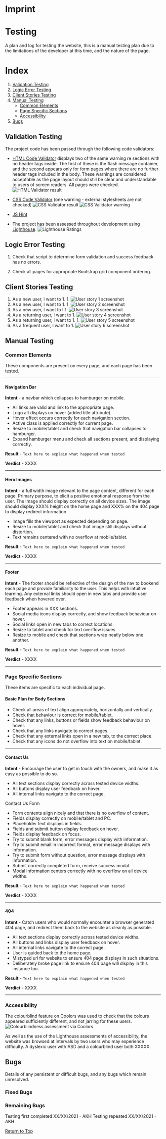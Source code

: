 # **Imprint**

# Testing

A plan and log for testing the website, this is a manual testing plan due to the limitations of the developer at this time, and the nature of the page.

# Index
1. [Validation Testing](#validation-testing)
1. [Logic Error Testing](#logic-error-testing)
1. [Client Stories Testing](#client-stories-testing)
1. [Manual Testing](#manual-testing)
    * [Common Elements](#common-elements)
    * [Page Specific Sections](#page-specific-sections)
    * [Accessibility](#accessibility)
1. [Bugs](#bugs)

## Validation Testing
The project code has been passed through the following code validators:
* [HTML Code Validator](https://validator.w3.org/) displays two of the same warning re sections with no header tags inside.  The first of these is the flash message container, and the second appears only for form pages where there are no further header tags included in the body.  These warnings are considered acceptable as the page layout should still be clear and understandable to users of screen readers.  All pages were checked.
![HTML Validator result](readme-files/html-validation.png)

* [CSS Code Validator](https://jigsaw.w3.org/css-validator/) (one warning - external stylesheets are not checked)
![CSS Validator result](assets/readme-images/css-validation.png)
![CSS Validator warning](assets/readme-images/css-validation-warning.png)

* [JS Hint](https://jshint.com/)

* The project has been assessed throughout development using [Lighthouse](https://developers.google.com/web/tools/lighthouse).
![Lighthouse Ratings](assets/readme-images/lighthouse-XXXX.png)

## Logic Error Testing
1. Check that script to determine form validation and success feedback has no errors.

1. Check all pages for appropriate Bootstrap grid component ordering.

## Client Stories Testing
1. As a new user, I want to 
    1. 
    1. 
    ![User story 1 screenshot](assets/readme-images/user-story-1.png)
1. As a new user, I want to 
    1. 
    1. 
    ![User story 2 screenshot](assets/readme-images/user-story-2.png)
1. As a new user, I want to l
    1. 
    ![User story 3 screenshot](assets/readme-images/user-story-3.png)
1. As a returning user, I want to 
    1. 
    ![User story 4 screenshot](assets/readme-images/user-story-4.png)
1. As a returning user, I want to 
    1. 
    1. 
    ![User story 5 screenshot](assets/readme-images/user-story-5.png)
1. As a frequent user, I want to 
    1. 
    ![User story 6 screenshot](assets/readme-images/user-story-6.png)

## Manual Testing

### **Common Elements**

These components are present on every page, and each page has been tested.

---

#### Navigation Bar

**Intent** - a navbar which collapses to hamburger on mobile.

* All links are valid and link to the appropriate page.
* Logo alt displays on hover (added title attribute).
* Hover effect occurs correctly for each navigation section.
* Active class is applied correctly for current page.
* Resize to mobile/tablet and check that navigation bar collapses to hamburger.
* Expand hamburger menu and check all sections present, and displaying correctly.

**Result** - `Text here to explain what happened when tested`

**Verdict** - XXXX

---

#### Hero Images

**Intent** - a full width image relevant to the page content, different for each page.  Primary purpose, to elicit a positive emotional response from the user.  The image should display correctly on all device sizes.  The image should display XXX% height on the home page and XXX% on the 404 page to display redirect information.

* Image fills the viewport as expected depending on page.
* Resize to mobile/tablet and check that image still displays without distortion.
* Text remains centered with no overflow at mobile/tablet.

**Result** - `Text here to explain what happened when tested`

**Verdict** - XXXX

---

#### Footer

**Intent** - The footer should be reflective of the design of the nav to bookend each page and provide familiarity to the user.  This helps with intuitive learning.  Any external links should open in new tabs and provide user feedback when hovered over.

* Footer appears in XXX sections.
* Social media icons display correctly, and show feedback behaviour on hover.
* Social links open in new tabs to correct locations.
* Resize to tablet and check for text overflow issues.
* Resize to mobile and check that sections wrap neatly below one another.

**Result** - `Text here to explain what happened when tested`

**Verdict** - XXXX

---

### **Page Specific Sections**

These items are specific to each individual page.

#### Basic Plan for Body Sections
* Check all areas of text align appropriately, horizontally and vertically.
* Check that behaviour is correct for mobile/tablet.
* Check that any links, buttons or fields show feedback behaviour on hover.
* Check that any links navigate to correct pages.
* Check that any external links open in a new tab, to the correct place.
* Check that any icons do not overflow into text on mobile/tablet.

---

#### Contact Us

**Intent** - Encourage the user to get in touch with the owners, and make it as easy as possible to do so.

* All text sections display correctly across tested device widths.
* All buttons display user feedback on hover.
* All internal links navigate to the correct page.

Contact Us Form
* Form contents align nicely and that there is no overflow of content.
* Fields display correctly on mobile/tablet and PC.
* Placeholder text displays in fields.
* Fields and submit button display feedback on hover.
* Fields display feedback on focus.
* Try to submit blank form, error messages display with information.
* Try to submit email in incorrect format, error message displays with information.
* Try to submit form without question, error message displays with information.
* Submit correctly completed form, receive success modal.
* Modal information centers correctly with no overflow on all device widths.

**Result** - `Text here to explain what happened when tested`

**Verdict** - XXXX

---
#### 404

**Intent** - Catch users who would normally encounter a browser generated 404 page, and redirect them back to the website as cleanly as possible.

* All text sections display correctly across tested device widths.
* All buttons and links display user feedback on hover.
* All internal links navigate to the correct page.
* User is guided back to the home page.
* Mistyped url for website to ensure 404 page displays in such situations.
* Deliberately broke page link to ensure 404 page will display in this instance too.

**Result** - `Text here to explain what happened when tested`

**Verdict** - XXXX

---

### **Accessibility**

The colourblind feature on Coolors was used to check that the colours appeared sufficiently different, and not jarring for these users.
![Colourblindness assessment via Coolors](assets/readme-images/colourblindness.png)

As well as the use of the Lighthouse assessments of accessibility, the website was browsed at intervals by two users who may experience difficulty.  A dyslexic user with ASD and a colourblind user both XXXXX.

## Bugs

Details of any persistent or difficult bugs, and any bugs which remain unresolved.

### **Fixed Bugs**


### **Remaining Bugs**



Testing first completed XX/XX/2021 - AKH
Testing repeated XX/XX/2021 - AKH

[Return to Top](#title)